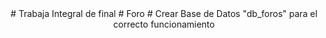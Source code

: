 <div align="center">
# Trabaja Integral de final
# Foro
# Crear Base de Datos "db_foros" para el correcto funcionamiento

</div>
